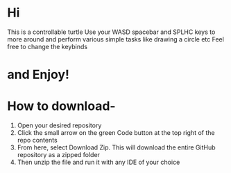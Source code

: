 # Hi 
This is a controllable turtle
Use your WASD spacebar and SPLHC keys to more around and perform various simple tasks like drawing a circle etc
Feel free to change the keybinds 
# and Enjoy!

# How to download-
1. Open your desired repository
2. Click the small arrow on the green Code button at the top right of the repo contents
3. From here, select Download Zip. This will download the entire GitHub repository as a zipped folder
4. Then unzip the file and run it with any IDE of your choice
